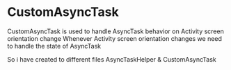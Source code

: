 # CustomAsyncTask
CustomAsyncTask is used to handle AsyncTask behavior on Activity screen orientation change
Whenever Activity screen orientation changes we need to handle the state of AsyncTask

So i have created to different files AsyncTaskHelper & CustomAsyncTask

